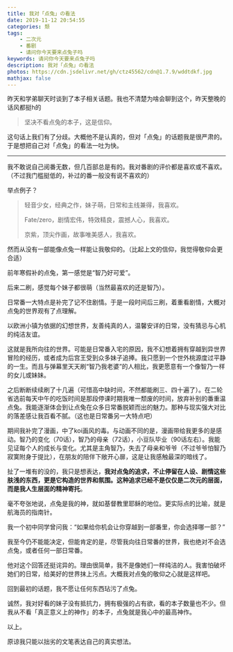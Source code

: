 ```yaml
---
title: 我对「点兔」の看法
date: 2019-11-12 20:54:55
categories: 颓
tags:
    - 二次元
    - 番剧
    - 请问你今天要来点兔子吗
keywords: 请问你今天要来点兔子吗
description: 我对「点兔」の看法
photos: https://cdn.jsdelivr.net/gh/ctz45562/cdn@1.7.9/wddtdkf.jpg
mathjax: false
---
```


昨天和学弟聊天时谈到了本子相关话题。<span class="spoiler">我也不清楚为啥会聊到这个，昨天整晚的话风都挺h的</span>

<!--more-->

> 坚决不看点兔的本子，这是信仰。

这句话上我们有了分歧。大概他不是认真的，但对「点兔」的话题我是很严肃的。于是想把自己对「点兔」的看法一吐为快。

---

我不敢说自己阅番无数，但几百部总是有的。我对番剧的评价都是喜欢或不喜欢。（不过我门槛挺低的，补过的番一般没有说不喜欢的）

举点例子？

> 轻音少女，经典之作，妹子萌，日常和主线兼得，我喜欢。
>
> Fate/zero，剧情宏伟，特效精良，震撼人心，我喜欢。
>
> 京紫，顶尖作画，故事唯美感人，我喜欢。

然而从没有一部能像点兔一样能让我敬仰的。（比起上文的信仰，我觉得敬仰会更合适）

前年寒假补的点兔，第一感觉是“智乃好可爱”。

后来二刷，感觉每个妹子都很萌（当然最喜欢的还是智乃）。

日常番一大特点是补完了记不住剧情。于是一段时间后三刷，着重看剧情，大概对点兔的世界观有了点理解。

以欧洲小镇为依据的幻想世界，友善纯真的人，温馨安详的日常，没有猜忌与心机的纯洁友谊。

这就是我所向往的世界。可能是日常番入宅的原因，我不幻想着拥有穿越到异世界冒险的经历，或者成为后宫王受到众多妹子追捧。我只愿到一个世外桃源度过平静的一生。而且与弹幕里天天刷“智乃我老婆”的人相比，我更愿意有一个像智乃一样的女儿或妹妹。

之后断断续续刷了十几遍（可惜高中缺时间，不然都能刷三、四十遍了）。在二轮省选前每天中午的吃饭时间是那段停课时期我唯一颓废的时间，放弃补别的番重温点兔。我能逐渐体会到让点兔在众多日常番脱颖而出的魅力。那种与现实强大对比的落差感让我百看不腻。（这也是日常番另一大特点吧）

期间我补完了漫画，中了koi画风的毒。与动画不同的是，漫画带给我更多的是感动。智乃的变化（70话），智乃的母亲（72话），小豆队毕业（90话左右）。我能见证每个人的成长与变化。尤其是主角智乃，失去了母亲和爷爷（不过爷爷怕智乃寂寞附身于提比），在朋友的陪伴下敞开心扉，这是让我感触最深的暗线了。

扯了一堆有的没的，我只是想表达，**我对点兔的追求，不止停留在人设、剧情这些肤浅的东西，更是它构造的世界和氛围。这种追求已经不是仅仅是二次元的层面，而是我人生层面的精神寄托**。

毫不夸张地说，点兔是我的神，就如基督教里耶稣的地位。更实际点的比喻，就是航海员的指南针。

我一个初中同学曾问我：“如果给你机会让你穿越到一部番里，你会选择哪一部？”

我至今仍不能能决定，但能肯定的是，尽管我向往日常番的世界，我也绝对不会选点兔，或者任何一部日常番。

他对这个回答还挺诧异的。理由很简单，我不是像她们一样纯洁的人。我害怕破坏她们的日常，给美好的世界抹上污点。大概我对点兔的敬仰之心就是这样吧。

回到最初的话题，我不愿让任何东西玷污了点兔。

诚然，我对好看的妹子没有抵抗力，拥有极强的占有欲，看的本子数量也不少。但我从不看「真正意义上的神作」的本子，点兔就是我心中的最高神作。

以上。

原谅我只能以拙劣的文笔表达自己的真实想法。